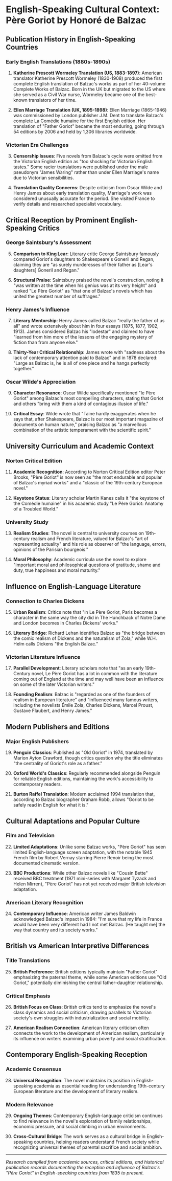 # English-Speaking Cultural Context: Père Goriot by Honoré de Balzac

## Publication History in English-Speaking Countries

### Early English Translations (1880s-1890s)
1. **Katherine Prescott Wormeley Translation (US, 1883-1897)**: American translator Katherine Prescott Wormeley (1830-1908) produced the first complete English translation of Balzac's works as part of her 40-volume Complete Works of Balzac. Born in the UK but migrated to the US where she served as a Civil War nurse, Wormeley became one of the best-known translators of her time.

2. **Ellen Marriage Translation (UK, 1895-1898)**: Ellen Marriage (1865-1946) was commissioned by London publisher J.M. Dent to translate Balzac's complete La Comédie humaine for the first English edition. Her translation of "Father Goriot" became the most enduring, going through 54 editions by 2006 and held by 1,306 libraries worldwide.

### Victorian Era Challenges
3. **Censorship Issues**: Five novels from Balzac's cycle were omitted from the Victorian English edition as "too shocking for Victorian English tastes." Some racier translations were published under the male pseudonym "James Waring" rather than under Ellen Marriage's name due to Victorian sensibilities.

4. **Translation Quality Concerns**: Despite criticism from Oscar Wilde and Henry James about early translation quality, Marriage's work was considered unusually accurate for the period. She visited France to verify details and researched specialist vocabulary.

## Critical Reception by Prominent English-Speaking Critics

### George Saintsbury's Assessment
5. **Comparison to King Lear**: Literary critic George Saintsbury famously compared Goriot's daughters to Shakespeare's Goneril and Regan, claiming they are "as surely murderesses of their father as [Lear's daughters] Goneril and Regan."

6. **Structural Praise**: Saintsbury praised the novel's construction, noting it "was written at the time when his genius was at its very height" and ranked "Le Père Goriot" as "that one of Balzac's novels which has united the greatest number of suffrages."

### Henry James's Influence
7. **Literary Mentorship**: Henry James called Balzac "really the father of us all" and wrote extensively about him in four essays (1875, 1877, 1902, 1913). James considered Balzac his "lodestar" and claimed to have "learned from him more of the lessons of the engaging mystery of fiction than from anyone else."

8. **Thirty-Year Critical Relationship**: James wrote with "sadness about the lack of contemporary attention paid to Balzac" and in 1878 declared: "Large as Balzac is, he is all of one piece and he hangs perfectly together."

### Oscar Wilde's Appreciation
9. **Character Resonance**: Oscar Wilde specifically mentioned "le Père Goriot" among Balzac's most compelling characters, stating that Goriot and others "bring with them a kind of contagious illusion of life."

10. **Critical Essay**: Wilde wrote that "Taine hardly exaggerates when he says that, after Shakespeare, Balzac is our most important magazine of documents on human nature," praising Balzac as "a marvellous combination of the artistic temperament with the scientific spirit."

## University Curriculum and Academic Context

### Norton Critical Edition
11. **Academic Recognition**: According to Norton Critical Edition editor Peter Brooks, "Père Goriot" is now seen as "the most endurable and popular of Balzac's myriad works" and a "classic of the 19th-century European novel."

12. **Keystone Status**: Literary scholar Martin Kanes calls it "the keystone of the Comédie humaine" in his academic study "Le Père Goriot: Anatomy of a Troubled World."

### University Study
13. **Realism Studies**: The novel is central to university courses on 19th-century realism and French literature, valued for Balzac's "art of representing actuality" and his role as observer of "the language, errors, opinions of the Parisian bourgeois."

14. **Moral Philosophy**: Academic curricula use the novel to explore "important moral and philosophical questions of gratitude, shame and duty, true happiness and moral maturity."

## Influence on English-Language Literature

### Connection to Charles Dickens
15. **Urban Realism**: Critics note that "in Le Père Goriot, Paris becomes a character in the same way the city did in The Hunchback of Notre Dame and London becomes in Charles Dickens' works."

16. **Literary Bridge**: Richard Lehan identifies Balzac as "the bridge between the comic realism of Dickens and the naturalism of Zola," while W.H. Helm calls Dickens "the English Balzac."

### Victorian Literature Influence
17. **Parallel Development**: Literary scholars note that "as an early 19th-Century novel, Le Père Goriot has a lot in common with the literature coming out of England at the time and may well have been an influence on some of the later Victorian writers."

18. **Founding Realism**: Balzac is "regarded as one of the founders of realism in European literature" and "influenced many famous writers, including the novelists Émile Zola, Charles Dickens, Marcel Proust, Gustave Flaubert, and Henry James."

## Modern Publishers and Editions

### Major English Publishers
19. **Penguin Classics**: Published as "Old Goriot" in 1974, translated by Marion Ayton Crawford, though critics question why the title eliminates "the centrality of Goriot's role as a father."

20. **Oxford World's Classics**: Regularly recommended alongside Penguin for reliable English editions, maintaining the work's accessibility to contemporary readers.

21. **Burton Raffel Translation**: Modern acclaimed 1994 translation that, according to Balzac biographer Graham Robb, allows "Goriot to be safely read in English for what it is."

## Cultural Adaptations and Popular Culture

### Film and Television
22. **Limited Adaptations**: Unlike some Balzac works, "Père Goriot" has seen limited English-language screen adaptation, with the notable 1945 French film by Robert Vernay starring Pierre Renoir being the most documented cinematic version.

23. **BBC Productions**: While other Balzac novels like "Cousin Bette" received BBC treatment (1971 mini-series with Margaret Tyzack and Helen Mirren), "Père Goriot" has not yet received major British television adaptation.

### American Literary Recognition
24. **Contemporary Influence**: American writer James Baldwin acknowledged Balzac's impact in 1984: "I'm sure that my life in France would have been very different had I not met Balzac. [He taught me] the way that country and its society works."

## British vs American Interpretive Differences

### Title Translations
25. **British Preference**: British editions typically maintain "Father Goriot" emphasizing the paternal theme, while some American editions use "Old Goriot," potentially diminishing the central father-daughter relationship.

### Critical Emphasis
26. **British Focus on Class**: British critics tend to emphasize the novel's class dynamics and social criticism, drawing parallels to Victorian society's own struggles with industrialization and social mobility.

27. **American Realism Connection**: American literary criticism often connects the work to the development of American realism, particularly its influence on writers examining urban poverty and social stratification.

## Contemporary English-Speaking Reception

### Academic Consensus
28. **Universal Recognition**: The novel maintains its position in English-speaking academia as essential reading for understanding 19th-century European literature and the development of literary realism.

### Modern Relevance
29. **Ongoing Themes**: Contemporary English-language criticism continues to find relevance in the novel's exploration of family relationships, economic pressure, and social climbing in urban environments.

30. **Cross-Cultural Bridge**: The work serves as a cultural bridge in English-speaking countries, helping readers understand French society while recognizing universal themes of parental sacrifice and social ambition.

---

*Research compiled from academic sources, critical editions, and historical publication records documenting the reception and influence of Balzac's "Père Goriot" in English-speaking countries from 1835 to present.*